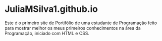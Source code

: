 # JuliaMSilva1.github.io
Este é o primeiro site de Portifólio de uma estudante de Programação feito para mostrar melhor os meus primeiros conhecimentos na área da Programação, iniciado com HTML e CSS.
